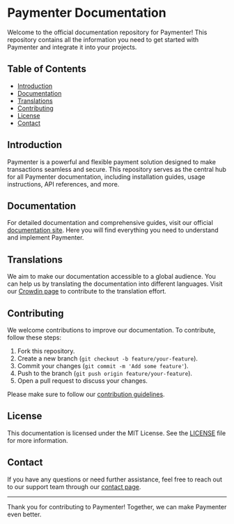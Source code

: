 # Paymenter Documentation

Welcome to the official documentation repository for Paymenter! This repository contains all the information you need to get started with Paymenter and integrate it into your projects.

## Table of Contents

- [Introduction](#introduction)
- [Documentation](#documentation)
- [Translations](#translations)
- [Contributing](#contributing)
- [License](#license)
- [Contact](#contact)

## Introduction

Paymenter is a powerful and flexible payment solution designed to make transactions seamless and secure. This repository serves as the central hub for all Paymenter documentation, including installation guides, usage instructions, API references, and more.

## Documentation

For detailed documentation and comprehensive guides, visit our official [documentation site](https://paymenter.org). Here you will find everything you need to understand and implement Paymenter.

## Translations

We aim to make our documentation accessible to a global audience. You can help us by translating the documentation into different languages. Visit our [Crowdin page](https://crowdin.com/project/paymenter-documentation) to contribute to the translation effort.

## Contributing

We welcome contributions to improve our documentation. To contribute, follow these steps:

1. Fork this repository.
2. Create a new branch (`git checkout -b feature/your-feature`).
3. Commit your changes (`git commit -m 'Add some feature'`).
4. Push to the branch (`git push origin feature/your-feature`).
5. Open a pull request to discuss your changes.

Please make sure to follow our [contribution guidelines](CONTRIBUTING.md).

## License

This documentation is licensed under the MIT License. See the [LICENSE](LICENSE) file for more information.

## Contact

If you have any questions or need further assistance, feel free to reach out to our support team through our [contact page](https://paymenter.org/contact).

---

Thank you for contributing to Paymenter! Together, we can make Paymenter even better.
